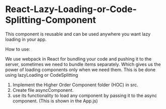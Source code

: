 # React-Lazy-Loading-or-Code-Splitting-Component
This component is reusable and can be used anywhere you want lazy loading in your app.

How to use:

We use webpack in React for bundling your code and pushing it to the server, sometimes we need to bundle items separately. Which gives us the power of loading components only when we need them. This is be done using lazyLoading or CodeSplitting

1. Implement the Higher Order Component folder (HOC) in src.
2. Create file asyncComponent.
3. use its functionality to load any component by passing it to the async component. (This is shown in the App.js)
